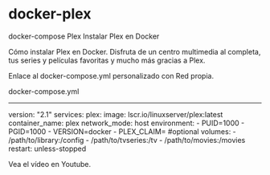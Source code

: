 # docker-plex
docker-compose Plex
Instalar Plex en Docker

Cómo instalar Plex en Docker. Disfruta de un centro multimedia al completa, tus series y películas favoritas y mucho más gracias a Plex.

Enlace al docker-compose.yml personalizado con Red propia.

docker-compose.yml
 
---
version: "2.1"
services:
  plex:
    image: lscr.io/linuxserver/plex:latest
    container_name: plex
    network_mode: host
    environment:
      - PUID=1000
      - PGID=1000
      - VERSION=docker
      - PLEX_CLAIM= #optional
    volumes:
      - /path/to/library:/config
      - /path/to/tvseries:/tv
      - /path/to/movies:/movies
    restart: unless-stopped


Vea el vídeo en Youtube.

